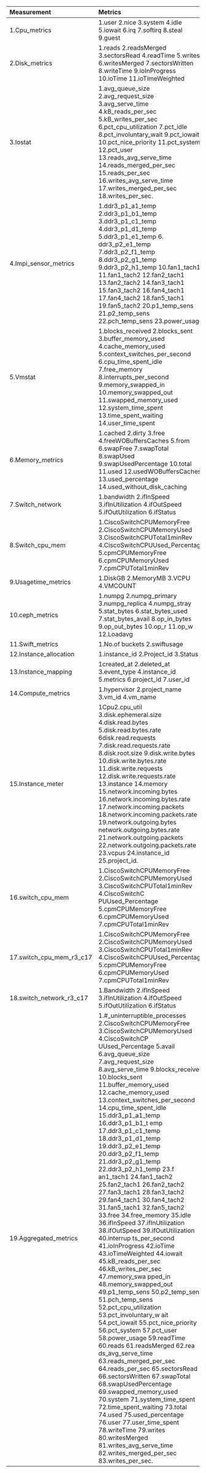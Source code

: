 Measurement             |                                                                                         Metrics
:--                     |                                                                                           :--
1.Cpu_metrics           |1.user 2.nice 3.system 4.idle 5.iowait 6.irq 7.softirq 8.steal 9.guest 
2.Disk_metrics          |1.reads 2.readsMerged 3.sectorsRead 4.readTime 5.writes 6.writesMerged 7.sectorsWritten 8.writeTime 9.ioInProgress 10.ioTime 11.ioTimeWeighted
3.Iostat                |1.avg_queue_size 2.avg_request_size 3.avg_serve_time 4.kB_reads_per_sec 5.kB_writes_per_sec 6.pct_cpu_utilization 7.pct_idle 8.pct_involuntary_wait 9.pct_iowait 10.pct_nice_priority 11.pct_system 12.pct_user 13.reads_avg_serve_time 14.reads_merged_per_sec 15.reads_per_sec 16.writes_avg_serve_time 17.writes_merged_per_sec 18.writes_per_sec.
4.Impi_sensor_metrics   |1.ddr3_p1_a1_temp 2.ddr3_p1_b1_temp 3.ddr3_p1_c1_temp 4.ddr3_p1_d1_temp 5.ddr3_p1_e1_temp 6. ddr3_p2_e1_temp 7.ddr3_p2_f1_temp 8.ddr3_p2_g1_temp 9.ddr3_p2_h1_temp 10.fan1_tach1 11.fan1_tach2 12.fan2_tach1 13.fan2_tach2 14.fan3_tach1 15.fan3_tach2 16.fan4_tach1 17.fan4_tach2 18.fan5_tach1 19.fan5_tach2 20.p1_temp_sens 21.p2_temp_sens 22.pch_temp_sens 23.power_usage
5.Vmstat                |1.blocks_received 2.blocks_sent 3.buffer_memory_used 4.cache_memory_used 5.context_switches_per_second 6.cpu_time_spent_idle 7.free_memory 8.interrupts_per_second 9.memory_swapped_in 10.memory_swapped_out 11.swapped_memory_used 12.system_time_spent 13.time_spent_waiting 14.user_time_spent
6.Memory_metrics        |1.cached 2.dirty 3.free 4.freeWOBuffersCaches 5.from 6.swapFree 7.swapTotal 8.swapUsed 9.swapUsedPercentage 10.total 11.used 12.usedWOBuffersCaches 13.used_percentage 14.used_without_disk_caching
7.Switch_network        |1.bandwidth 2.ifInSpeed 3.ifInUtilization 4.ifOutSpeed 5.ifOutUtilization 6.ifStatus
8.Switch_cpu_mem        |1.CiscoSwitchCPUMemoryFree 2.CiscoSwitchCPUMemoryUsed 3.CiscoSwitchCPUTotal1minRev 4.CiscoSwitchCPUUsed_Percentage 5.cpmCPUMemoryFree 6.cpmCPUMemoryUsed 7.cpmCPUTotal1minRev
9.Usagetime_metrics     |1.DiskGB 2.MemoryMB 3.VCPU 4.VMCOUNT
10.ceph_metrics         |1.numpg 2.numpg_primary 3.numpg_replica 4.numpg_stray 5.stat_bytes 6.stat_bytes_used 7.stat_bytes_avail 8.op_in_bytes 9.op_out_bytes 10.op_r 11.op_w 12.Loadavg
11.Swift_metrics        |1.No.of buckets 2.swiftusage
12.Instance_allocation  |1.instance_id 2.Project_id 3.Status
13.Instance_mapping     |1created_at 2.deleted_at 3.event_type 4.instance_id 5.metrics 6.project_id 7.user_id
14.Compute_metrics      |1.hypervisor 2.project_name 3.vm_id 4.vm_name
15.Instance_meter       |1Cpu2.cpu_util 3.disk.ephemeral.size 4.disk.read.bytes 5.disk.read.bytes.rate 6disk.read.requests 7.disk.read.requests.rate 8.disk.root.size 9.disk.write.bytes 10.disk.write.bytes.rate 11.disk.write.requests 12.disk.write.requests.rate 13.instance 14.memory 15.network.incoming.bytes 16.network.incoming.bytes.rate 17.network.incoming.packets 18.network.incoming.packets.rate 19.network.outgoing.bytes network.outgoing.bytes.rate 21.network.outgoing.packets 22.network.outgoing.packets.rate 23.vcpus 24.instance_id 25.project_id.
16.switch_cpu_mem       |1.CiscoSwitchCPUMemoryFree 2.CiscoSwitchCPUMemoryUsed 3.CiscoSwitchCPUTotal1minRev 4.CiscoSwitchC PUUsed_Percentage 5.cpmCPUMemoryFree 6.cpmCPUMemoryUsed 7.cpmCPUTotal1minRev
17.switch_cpu_mem_r3_c17|1.CiscoSwitchCPUMemoryFree 2.CiscoSwitchCPUMemoryUsed 3.CiscoSwitchCPUTotal1minRev 4.CiscoSwitchCPUUsed_Percentage 5.cpmCPUMemoryFree 6.cpmCPUMemoryUsed 7.cpmCPUTotal1minRev
18.switch_network_r3_c17|1.Bandwidth 2.ifInSpeed 3.ifInUtilization 4.ifOutSpeed 5.ifOutUtilization 6.ifStatus
19.Aggregated_metrics   |1.#_uninterruptible_processes 2.CiscoSwitchCPUMemoryFree 3.CiscoSwitchCPUMemoryUsed 4.CiscoSwitchCP UUsed_Percentage 5.avail 6.avg_queue_size 7.avg_request_size 8.avg_serve_time 9.blocks_received 10.blocks_sent 11.buffer_memory_used 12.cache_memory_used 13.context_switches_per_second 14.cpu_time_spent_idle 15.ddr3_p1_a1_temp 16.ddr3_p1_b1_t emp 17.ddr3_p1_c1_temp 18.ddr3_p1_d1_temp 19.ddr3_p2_e1_temp 20.ddr3_p2_f1_temp 21.ddr3_p2_g1_temp 22.ddr3_p2_h1_temp 23.f an1_tach1 24.fan1_tach2 25.fan2_tach1 26.fan2_tach2 27.fan3_tach1 28.fan3_tach2 29.fan4_tach1 30.fan4_tach2 31.fan5_tach1 32.fan5_tach2 33.free 34.free_memory 35.idle 36.ifInSpeed 37.ifInUtilization 38.ifOutSpeed 39.ifOutUtilization 40.interrup ts_per_second 41.ioInProgress 42.ioTime 43.ioTimeWeighted 44.iowait 45.kB_reads_per_sec 46.kB_writes_per_sec 47.memory_swa pped_in 48.memory_swapped_out 49.p1_temp_sens 50.p2_temp_sens 51.pch_temp_sens 52.pct_cpu_utilization 53.pct_involuntary_w ait 54.pct_iowait 55.pct_nice_priority 56.pct_system 57.pct_user 58.power_usage 59.readTime 60.reads 61.readsMerged 62.rea ds_avg_serve_time 63.reads_merged_per_sec 64.reads_per_sec 65.sectorsRead 66.sectorsWritten 67.swapTotal 68.swapUsedPercentage 69.swapped_memory_used 70.system 71.system_time_spent 72.time_spent_waiting 73.total 74.used 75.used_percentage 76.user 77.user_time_spent 78.writeTime 79.writes 80.writesMerged 81.writes_avg_serve_time 82.writes_merged_per_sec 83.writes_per_sec.


 

  
                                                            